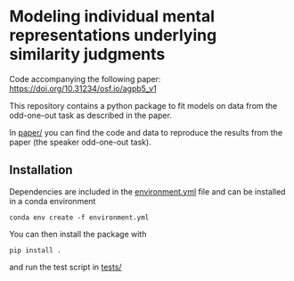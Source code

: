 # Modeling individual mental representations underlying similarity judgments

Code accompanying the following paper: https://doi.org/10.31234/osf.io/agpb5_v1

This repository contains a python package to fit models on data from the odd-one-out task as described in the paper. 

In [paper/](paper/) you can find the code and data to reproduce the results from the paper (the speaker odd-one-out task).

## Installation

Dependencies are included in the [environment.yml](environment.yml) file and can be installed in a conda environment 

```
conda env create -f environment.yml
```

You can then install the package with 
```
pip install .
```

and run the test script in [tests/](tests/)
